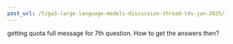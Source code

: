 ```yaml
---
post_url: /t/ga3-large-language-models-discussion-thread-tds-jan-2025/163247/41
---
```

getting quota full message for 7th question. How to get the answers then?